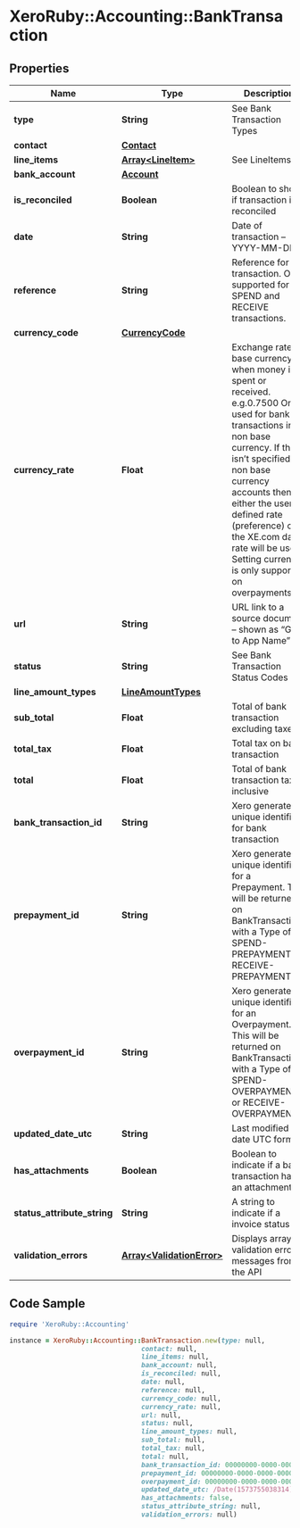 # XeroRuby::Accounting::BankTransaction

## Properties

Name | Type | Description | Notes
------------ | ------------- | ------------- | -------------
**type** | **String** | See Bank Transaction Types | 
**contact** | [**Contact**](Contact.md) |  | [optional] 
**line_items** | [**Array&lt;LineItem&gt;**](LineItem.md) | See LineItems | 
**bank_account** | [**Account**](Account.md) |  | 
**is_reconciled** | **Boolean** | Boolean to show if transaction is reconciled | [optional] 
**date** | **String** | Date of transaction – YYYY-MM-DD | [optional] 
**reference** | **String** | Reference for the transaction. Only supported for SPEND and RECEIVE transactions. | [optional] 
**currency_code** | [**CurrencyCode**](CurrencyCode.md) |  | [optional] 
**currency_rate** | **Float** | Exchange rate to base currency when money is spent or received. e.g.0.7500 Only used for bank transactions in non base currency. If this isn’t specified for non base currency accounts then either the user-defined rate (preference) or the XE.com day rate will be used. Setting currency is only supported on overpayments. | [optional] 
**url** | **String** | URL link to a source document – shown as “Go to App Name” | [optional] 
**status** | **String** | See Bank Transaction Status Codes | [optional] 
**line_amount_types** | [**LineAmountTypes**](LineAmountTypes.md) |  | [optional] 
**sub_total** | **Float** | Total of bank transaction excluding taxes | [optional] 
**total_tax** | **Float** | Total tax on bank transaction | [optional] 
**total** | **Float** | Total of bank transaction tax inclusive | [optional] 
**bank_transaction_id** | **String** | Xero generated unique identifier for bank transaction | [optional] 
**prepayment_id** | **String** | Xero generated unique identifier for a Prepayment. This will be returned on BankTransactions with a Type of SPEND-PREPAYMENT or RECEIVE-PREPAYMENT | [optional] 
**overpayment_id** | **String** | Xero generated unique identifier for an Overpayment. This will be returned on BankTransactions with a Type of SPEND-OVERPAYMENT or RECEIVE-OVERPAYMENT | [optional] 
**updated_date_utc** | **String** | Last modified date UTC format | [optional] 
**has_attachments** | **Boolean** | Boolean to indicate if a bank transaction has an attachment | [optional] [default to false]
**status_attribute_string** | **String** | A string to indicate if a invoice status | [optional] 
**validation_errors** | [**Array&lt;ValidationError&gt;**](ValidationError.md) | Displays array of validation error messages from the API | [optional] 

## Code Sample

```ruby
require 'XeroRuby::Accounting'

instance = XeroRuby::Accounting::BankTransaction.new(type: null,
                                 contact: null,
                                 line_items: null,
                                 bank_account: null,
                                 is_reconciled: null,
                                 date: null,
                                 reference: null,
                                 currency_code: null,
                                 currency_rate: null,
                                 url: null,
                                 status: null,
                                 line_amount_types: null,
                                 sub_total: null,
                                 total_tax: null,
                                 total: null,
                                 bank_transaction_id: 00000000-0000-0000-0000-000000000000,
                                 prepayment_id: 00000000-0000-0000-0000-000000000000,
                                 overpayment_id: 00000000-0000-0000-0000-000000000000,
                                 updated_date_utc: /Date(1573755038314)/,
                                 has_attachments: false,
                                 status_attribute_string: null,
                                 validation_errors: null)
```


